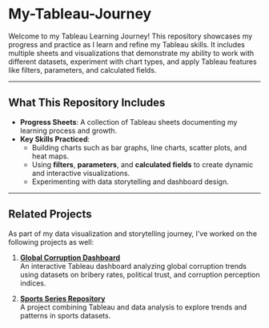 # My-Tableau-Journey

Welcome to my Tableau Learning Journey! This repository showcases my progress and practice as I learn and refine my Tableau skills. It includes multiple sheets and visualizations that demonstrate my ability to work with different datasets, experiment with chart types, and apply Tableau features like filters, parameters, and calculated fields.

---

## What This Repository Includes

- **Progress Sheets**: A collection of Tableau sheets documenting my learning process and growth.
- **Key Skills Practiced**:
  - Building charts such as bar graphs, line charts, scatter plots, and heat maps.
  - Using **filters**, **parameters**, and **calculated fields** to create dynamic and interactive visualizations.
  - Experimenting with data storytelling and dashboard design.

---
##  Related Projects

As part of my data visualization and storytelling journey, I’ve worked on the following projects as well:

1. **[Global Corruption Dashboard](https://github.com/AdilKhan/Global-Corruption-Dashboard)**  
   An interactive Tableau dashboard analyzing global corruption trends using datasets on bribery rates, political trust, and corruption perception indices.

2. **[Sports Series Repository](https://github.com/AdilKhan/Sports-Series-Repository)**  
   A project combining Tableau and data analysis to explore trends and patterns in sports datasets.
